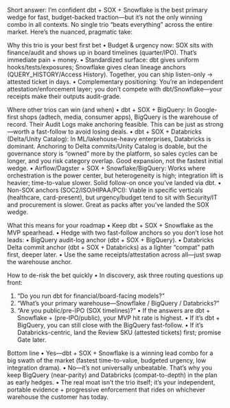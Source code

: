 Short answer: I’m confident dbt + SOX + Snowflake is the best primary wedge for fast, budget-backed traction—but it’s not the only winning combo in all contexts. No single trio “beats everything” across the entire market. Here’s the nuanced, pragmatic take:

Why this trio is your best first bet
 • Budget & urgency now: SOX sits with finance/audit and shows up in board timelines (quarter/IPO). That’s immediate pain + money.
 • Standardized surface: dbt gives uniform hooks/tests/exposures; Snowflake gives clean lineage anchors (QUERY_HISTORY/Access History). Together, you can ship listen-only → attested ticket in days.
 • Complementary positioning: You’re an independent attestation/enforcement layer; you don’t compete with dbt/Snowflake—your receipts make their outputs audit-grade.

Where other trios can win (and when)
 • dbt + SOX + BigQuery: In Google-first shops (adtech, media, consumer apps), BigQuery is the warehouse of record. Their Audit Logs make anchoring feasible. This can be just as strong—worth a fast-follow to avoid losing deals.
 • dbt + SOX + Databricks (Delta/Unity Catalog): In ML/lakehouse-heavy enterprises, Databricks is dominant. Anchoring to Delta commits/Unity Catalog is doable, but the governance story is “owned” more by the platform, so sales cycles can be longer, and you risk category overlap. Good expansion, not the fastest initial wedge.
 • Airflow/Dagster + SOX + Snowflake/BigQuery: Works where orchestration is the power center, but heterogeneity is high; integration lift is heavier; time-to-value slower. Solid follow-on once you’ve landed via dbt.
 • Non-SOX anchors (SOC2/ISO/HIPAA/PCI): Viable in specific verticals (healthcare, card-present), but urgency/budget tend to sit with Security/IT and procurement is slower. Great as packs after you’ve landed the SOX wedge.

What this means for your roadmap
 • Keep dbt + SOX + Snowflake as the MVP spearhead.
 • Hedge with two fast-follow anchors so you don’t lose hot leads:
 • BigQuery audit-log anchor (dbt + SOX + BigQuery).
 • Databricks Delta commit anchor (dbt + SOX + Databricks) as a lighter “compat” path first, deeper later.
 • Use the same receipts/attestation across all—just swap the warehouse anchor.

How to de-risk the bet quickly
 • In discovery, ask three routing questions up front:
 1. “Do you run dbt for financial/board-facing models?”
 2. “What’s your primary warehouse—Snowflake / BigQuery / Databricks?”
 3. “Are you public/pre-IPO (SOX timelines)?”
 • If the answers are dbt + Snowflake + (pre-IPO/public), your MVP hit rate is highest.
 • If it’s dbt + BigQuery, you can still close with the BigQuery fast-follow.
 • If it’s Databricks-centric, land the Review SKU (attested tickets) first; promise Gate later.

Bottom line
 • Yes—dbt + SOX + Snowflake is a winning lead combo for a big swath of the market (fastest time-to-value, budgeted urgency, low integration drama).
 • No—it’s not universally unbeatable. That’s why you keep BigQuery (near-parity) and Databricks (compat-to-depth) in the plan as early hedges.
 • The real moat isn’t the trio itself; it’s your independent, portable evidence + progressive enforcement that rides on whichever warehouse the customer has today.
